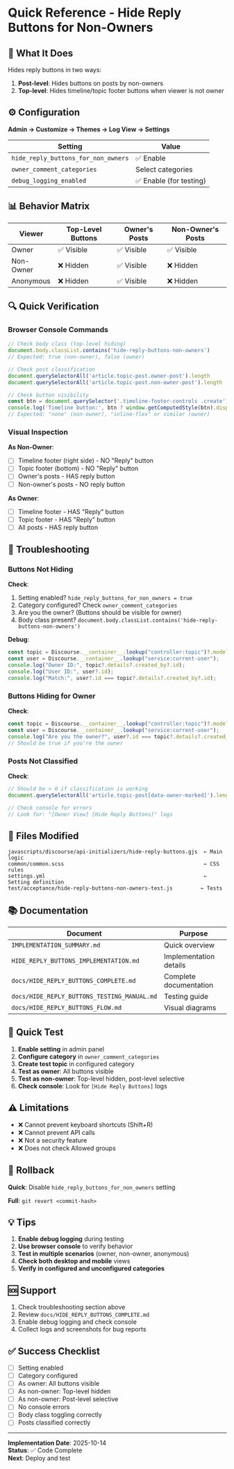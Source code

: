 # Quick Reference - Hide Reply Buttons for Non-Owners

## 🎯 What It Does

Hides reply buttons in two ways:
1. **Post-level**: Hides buttons on posts by non-owners
2. **Top-level**: Hides timeline/topic footer buttons when viewer is not owner

## ⚙️ Configuration

**Admin → Customize → Themes → Log View → Settings**

| Setting | Value |
|---------|-------|
| `hide_reply_buttons_for_non_owners` | ✅ Enable |
| `owner_comment_categories` | Select categories |
| `debug_logging_enabled` | ✅ Enable (for testing) |

## 📊 Behavior Matrix

| Viewer | Top-Level Buttons | Owner's Posts | Non-Owner's Posts |
|--------|-------------------|---------------|-------------------|
| Owner | ✅ Visible | ✅ Visible | ✅ Visible |
| Non-Owner | ❌ Hidden | ✅ Visible | ❌ Hidden |
| Anonymous | ❌ Hidden | ✅ Visible | ❌ Hidden |

## 🔍 Quick Verification

### Browser Console Commands

```javascript
// Check body class (top-level hiding)
document.body.classList.contains('hide-reply-buttons-non-owners')
// Expected: true (non-owner), false (owner)

// Check post classification
document.querySelectorAll('article.topic-post.owner-post').length
document.querySelectorAll('article.topic-post.non-owner-post').length

// Check button visibility
const btn = document.querySelector('.timeline-footer-controls .create');
console.log('Timeline button:', btn ? window.getComputedStyle(btn).display : 'not found');
// Expected: "none" (non-owner), "inline-flex" or similar (owner)
```

### Visual Inspection

**As Non-Owner**:
- [ ] Timeline footer (right side) - NO "Reply" button
- [ ] Topic footer (bottom) - NO "Reply" button
- [ ] Owner's posts - HAS reply button
- [ ] Non-owner's posts - NO reply button

**As Owner**:
- [ ] Timeline footer - HAS "Reply" button
- [ ] Topic footer - HAS "Reply" button
- [ ] All posts - HAS reply button

## 🐛 Troubleshooting

### Buttons Not Hiding

**Check**:
1. Setting enabled? `hide_reply_buttons_for_non_owners = true`
2. Category configured? Check `owner_comment_categories`
3. Are you the owner? (Buttons should be visible for owner)
4. Body class present? `document.body.classList.contains('hide-reply-buttons-non-owners')`

**Debug**:
```javascript
const topic = Discourse.__container__.lookup("controller:topic")?.model;
const user = Discourse.__container__.lookup("service:current-user");
console.log("Owner ID:", topic?.details?.created_by?.id);
console.log("User ID:", user?.id);
console.log("Match:", user?.id === topic?.details?.created_by?.id);
```

### Buttons Hiding for Owner

**Check**:
```javascript
const topic = Discourse.__container__.lookup("controller:topic")?.model;
const user = Discourse.__container__.lookup("service:current-user");
console.log("Are you the owner?", user?.id === topic?.details?.created_by?.id);
// Should be true if you're the owner
```

### Posts Not Classified

**Check**:
```javascript
// Should be > 0 if classification is working
document.querySelectorAll('article.topic-post[data-owner-marked]').length

// Check console for errors
// Look for: "[Owner View] [Hide Reply Buttons]" logs
```

## 📁 Files Modified

```
javascripts/discourse/api-initializers/hide-reply-buttons.gjs  ← Main logic
common/common.scss                                             ← CSS rules
settings.yml                                                   ← Setting definition
test/acceptance/hide-reply-buttons-non-owners-test.js         ← Tests
```

## 📚 Documentation

| Document | Purpose |
|----------|---------|
| `IMPLEMENTATION_SUMMARY.md` | Quick overview |
| `HIDE_REPLY_BUTTONS_IMPLEMENTATION.md` | Implementation details |
| `docs/HIDE_REPLY_BUTTONS_COMPLETE.md` | Complete documentation |
| `docs/HIDE_REPLY_BUTTONS_TESTING_MANUAL.md` | Testing guide |
| `docs/HIDE_REPLY_BUTTONS_FLOW.md` | Visual diagrams |

## 🚀 Quick Test

1. **Enable setting** in admin panel
2. **Configure category** in `owner_comment_categories`
3. **Create test topic** in configured category
4. **Test as owner**: All buttons visible
5. **Test as non-owner**: Top-level hidden, post-level selective
6. **Check console**: Look for `[Hide Reply Buttons]` logs

## ⚠️ Limitations

- ❌ Cannot prevent keyboard shortcuts (Shift+R)
- ❌ Cannot prevent API calls
- ❌ Not a security feature
- ❌ Does not check Allowed groups

## 🔄 Rollback

**Quick**: Disable `hide_reply_buttons_for_non_owners` setting

**Full**: `git revert <commit-hash>`

## 💡 Tips

1. **Enable debug logging** during testing
2. **Use browser console** to verify behavior
3. **Test in multiple scenarios** (owner, non-owner, anonymous)
4. **Check both desktop and mobile** views
5. **Verify in configured and unconfigured categories**

## 🆘 Support

1. Check troubleshooting section above
2. Review `docs/HIDE_REPLY_BUTTONS_COMPLETE.md`
3. Enable debug logging and check console
4. Collect logs and screenshots for bug reports

## ✅ Success Checklist

- [ ] Setting enabled
- [ ] Category configured
- [ ] As owner: All buttons visible
- [ ] As non-owner: Top-level hidden
- [ ] As non-owner: Post-level selective
- [ ] No console errors
- [ ] Body class toggling correctly
- [ ] Posts classified correctly

---

**Implementation Date**: 2025-10-14  
**Status**: ✅ Code Complete  
**Next**: Deploy and test

